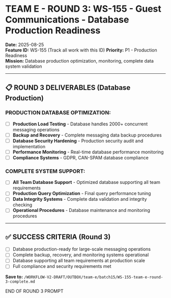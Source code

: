 # TEAM E - ROUND 3: WS-155 - Guest Communications - Database Production Readiness

**Date:** 2025-08-25  
**Feature ID:** WS-155 (Track all work with this ID)
**Priority:** P1 - Production Readiness  
**Mission:** Database production optimization, monitoring, complete data system validation

---

## 📋 ROUND 3 DELIVERABLES (Database Production)

### **PRODUCTION DATABASE OPTIMIZATION:**
- [ ] **Production Load Testing** - Database handles 2000+ concurrent messaging operations
- [ ] **Backup and Recovery** - Complete messaging data backup procedures
- [ ] **Database Security Hardening** - Production security audit and implementation
- [ ] **Performance Monitoring** - Real-time database performance monitoring
- [ ] **Compliance Systems** - GDPR, CAN-SPAM database compliance

### **COMPLETE SYSTEM SUPPORT:**
- [ ] **All Team Database Support** - Optimized database supporting all team requirements
- [ ] **Production Query Optimization** - Final query performance tuning
- [ ] **Data Integrity Systems** - Complete data validation and integrity checking
- [ ] **Operational Procedures** - Database maintenance and monitoring procedures

---

## ✅ SUCCESS CRITERIA (Round 3)
- [ ] Database production-ready for large-scale messaging operations
- [ ] Complete backup, recovery, and monitoring systems operational
- [ ] Database supporting all team requirements at production scale
- [ ] Full compliance and security requirements met

**Save to:** `/WORKFLOW-V2-DRAFT/OUTBOX/team-e/batch15/WS-155-team-e-round-3-complete.md`

END OF ROUND 3 PROMPT